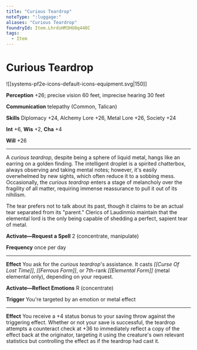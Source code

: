 ```yaml
---
title: "Curious Teardrop"
noteType: ":luggage:"
aliases: "Curious Teardrop"
foundryId: Item.LhrdsHM3HU8q448C
tags:
  - Item
---
```


# Curious Teardrop
![[systems-pf2e-icons-default-icons-equipment.svg|150]]

**Perception** +26; precise vision 60 feet, imprecise hearing 30 feet

**Communication** telepathy (Common, Talican)

**Skills** Diplomacy +24, Alchemy Lore +26, Metal Lore +26, Society +24

**Int** +6, **Wis** +2, **Cha** +4

**Will** +26

* * *

A _curious teardrop_, despite being a sphere of liquid metal, hangs like an earring on a golden finding. The intelligent droplet is a spirited chatterbox, always observing and taking mental notes; however, it's easily overwhelmed by new sights, which often reduce it to a sobbing mess. Occasionally, the _curious teardrop_ enters a stage of melancholy over the fragility of all matter, requiring immense reassurance to pull it out of its nihilism.

The tear prefers not to talk about its past, though it claims to be an actual tear separated from its "parent." Clerics of Laudinmio maintain that the elemental lord is the only being capable of shedding a perfect, sapient tear of metal.

**Activate—Request a Spell** 2 (concentrate, manipulate)

**Frequency** once per day

* * *

**Effect** You ask for the _curious teardrop_'s assistance. It casts _[[Curse Of Lost Time]]_, _[[Ferrous Form]]_, or 7th-rank _[[Elemental Form]]_ (metal elemental only), depending on your request.

**Activate—Reflect Emotions** R (concentrate)

**Trigger** You're targeted by an emotion or metal effect

* * *

**Effect** You receive a +4 status bonus to your saving throw against the triggering effect. Whether or not your save is successful, the teardrop attempts a counteract check at +36 to immediately reflect a copy of the effect back at the originator, targeting it using the creature's own relevant statistics but controlling the effect as if the teardrop had cast it.
